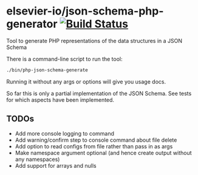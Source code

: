 # elsevier-io/json-schema-php-generator [![Build Status](https://travis-ci.org/elsevier-io/json-schema-php-generator.svg?branch=master)](https://travis-ci.org/elsevier-io/json-schema-php-generator.svg?branch=master)


Tool to generate PHP representations of the data structures in a JSON Schema

There is a command-line script to run the tool:
```bash
./bin/php-json-schema-generate
```
Running it without any args or options will give you usage docs.

So far this is only a partial implementation of the JSON Schema. See tests for which aspects have been implemented.

## TODOs
- Add more console logging to command
- Add warning/confirm step to console command about file delete
- Add option to read configs from file rather than pass in as args
- Make namespace argument optional (and hence create output without any namespaces)
- Add support for arrays and nulls
